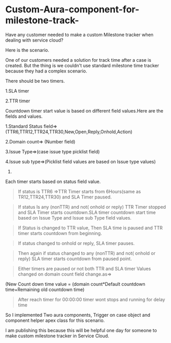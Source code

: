 # Custom-Aura-component-for-milestone-track-
Have any customer needed to make a custom Milestone tracker when dealing with service cloud?

Here is the scenario.

One of our customers needed a solution for track time after a case is created. But the thing is we couldn't use standard milestone time tracker because they had a complex scenario. 

There should be two timers.

1.SLA timer

2.TTR timer

Countdown timer start value is based on different field values.Here are the fields and values.

1.Standard Status field=>(TTR6,TTR12,TTR24,TTR30,New,Open,Reply,Onhold,Action)

2.Domain count=> (Number field)

3.Issue Type=>(case issue type picklist field)

4.Issue sub type=>(Picklist field values are based on Issue type values)



1. 

Each timer starts based on status field value.

> If status is TTR6 =>TTR Timer starts from 6Hours(same as TR12,TTR24,TTR30) and SLA Timer paused.

> If status Is any (nonTTR) and not( onhold or reply) TTR Timer stopped and SLA Timer starts countdown.SLA timer countdown start time based on Issue Type and Issue sub Type field values.

>If Status is changed to TTR value, Then SLA time is paused and TTR timer starts countdown from beginning.  

>If status changed to onhold or reply, SLA timer pauses. 

>Then again if status changed to any (nonTTR) and not( onhold or reply)  SLA timer starts countdown from paused point.

>Either timers are paused or not both TTR and SLA timer Values changed on domain count field change.as=>

(New Count down time value = (domain count*Default countdown time+Remaining old countdown time)

>After reach timer for 00:00:00 timer wont stops and running for delay time



So I implemented Two aura components, Trigger on case object and component helper apex class for this scenario.

I am publishing this because this will be helpful one day for someone to make custom milestone tracker in Service Cloud.



